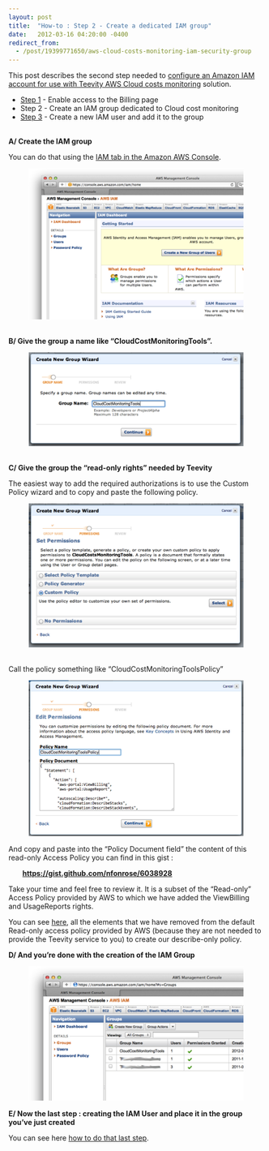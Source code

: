 ```yaml
---
layout: post
title:  "How-to : Step 2 - Create a dedicated IAM group"
date:   2012-03-16 04:20:00 -0400
redirect_from:
  - /post/19399771650/aws-cloud-costs-monitoring-iam-security-group
---
```

<p>This post describes the second step needed to <a href="{% post_url 2012-03-16-how-to-use-teevity-for-amazon-cloud-costs-monitoring-with-a-read-only-iam-user %}" target="_blank">configure an Amazon IAM account for use with Teevity AWS Cloud costs monitoring</a> solution.</p>
<ul><li><a href="{% post_url 2012-03-16-how-to-step-1-enabling-access-to-the-billing-page %}" title="Enable IAM access to the Billing Page" target="_self">Step 1</a> - Enable access to the Billing page </li>
<li>Step 2 - Create an IAM group dedicated to Cloud cost monitoring</li>
<li><a href="{% post_url 2012-03-16-how-to-step-3-create-the-amazon-iam-user-dedicated-to-teevity %}" title="Creating an Amazon IAM account for Cloud costs monitoring with Teevity" target="_self">Step 3</a> - Create a new IAM user and add it to the group</li>
</ul><p><br/><strong>A/ Create the IAM group</strong></p>
<p>You can do that using the <a href="https://console.aws.amazon.com/iam/home" title="IAM tab of the Amazon AWS Console" target="_blank">IAM tab in the Amazon AWS Console</a>.  </p>
<p><figure class="tmblr-full" data-orig-height="351" data-orig-width="500"><img alt="image" src="/assets/images/import/19399771650_0.png" data-orig-height="351" data-orig-width="500"/></figure></p>
<p><br/><strong>B/ Give the group a name like &ldquo;CloudCostMonitoringTools&rdquo;.</strong></p>
<p><figure class="tmblr-full" data-orig-height="218" data-orig-width="500"><img alt="image" src="/assets/images/import/19399771650_1.png" data-orig-height="218" data-orig-width="500"/></figure></p>
<p><br/><strong>C/ Give the group the &ldquo;read-only rights&rdquo; needed by Teevity</strong></p>
<p>The easiest way to add the required authorizations is to use the Custom Policy wizard and to copy and paste the following policy.</p>
<p><figure class="tmblr-full" data-orig-height="335" data-orig-width="500"><img alt="image" src="/assets/images/import/19399771650_2.png" data-orig-height="335" data-orig-width="500"/></figure></p>
<p><br/>Call the policy something like &ldquo;CloudCostMonitoringToolsPolicy&rdquo;</p>
<p><figure class="tmblr-full" data-orig-height="362" data-orig-width="500"><img alt="image" src="/assets/images/import/19399771650_3.png" data-orig-height="362" data-orig-width="500"/></figure></p>
<p>And copy and paste into the &ldquo;Policy Document field&rdquo; the content of this read-only Access Policy you can find in this gist :</p>
<p>       <a href="https://gist.github.com/nfonrose/6038928" title="Teevity IAM Policy" target="_blank"><strong><a href="https://gist.github.com/nfonrose/6038928" target="_blank">https://gist.github.com/nfonrose/6038928</a></strong></a></p>
<p>Take your time and feel free to review it. It is a subset of the &ldquo;Read-only&rdquo; Access Policy provided by AWS to which we have added the ViewBilling and UsageReports rights.</p>
<p>You can see <a href="https://gist.github.com/nfonrose/6038928#comment-1187986" title="All the IAM rights Teevity is *not requiring*" target="_blank">here</a>, all the elements that we have removed from the default Read-only access policy provided by AWS (because they are not needed to provide the Teevity service to you) to create our describe-only policy.</p>

<p><strong>D/ And you&rsquo;re done with the creation of the IAM Group</strong></p>
<p><figure class="tmblr-full" data-orig-height="313" data-orig-width="500"><img alt="image" src="/assets/images/import/19399771650_4.png" data-orig-height="313" data-orig-width="500"/></figure></p>
<div></div>
<p><strong>E/ Now the last step : creating the IAM User and place it in the group you&rsquo;ve just created</strong></p>
<div>You can see here <a href="{% post_url 2012-03-16-how-to-step-3-create-the-amazon-iam-user-dedicated-to-teevity %}" title="how to do that last step" target="_self">how to do that last step</a>.</div>